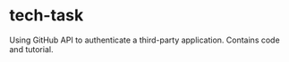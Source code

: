 # tech-task
Using GitHub API to authenticate a third-party application. Contains code and tutorial.
